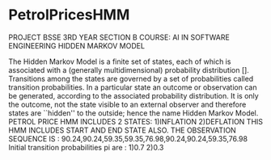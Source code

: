 # PetrolPricesHMM
PROJECT BSSE 3RD YEAR SECTION B
COURSE: AI IN SOFTWARE ENGINEERING 
HIDDEN MARKOV MODEL 

The Hidden Markov Model is a finite set of states, each of which is associated with a (generally multidimensional) probability distribution []. Transitions among the states are governed by a set of probabilities called transition probabilities. In a particular state an outcome or observation can be generated, according to the associated probability distribution. It is only the outcome, not the state visible to an external observer and therefore states are ``hidden'' to the outside; hence the name Hidden Markov Model.
PETROL PRICE HMM INCLUDES 2 STATES:
1)INFLATION
2)DEFLATION
THIS HMM INCLUDES START AND END STATE ALSO.
THE OBSERVATION SEQUENCE IS :
90.24,90.24,59.35,59.35,76.98,90.24,90.24,59.35,76.98
Initial transition probabilities pi are :
1)0.7
2)0.3
